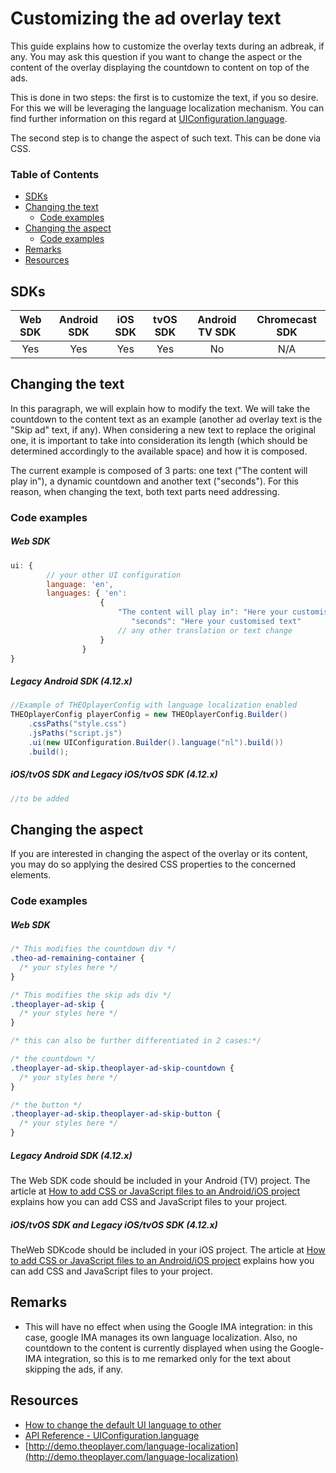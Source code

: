 # Customizing the ad overlay text

This guide explains how to customize the overlay texts during an adbreak, if any. You may ask this question if you want to change the aspect or the content of the overlay displaying the countdown to content on top of the ads.

This is done in two steps: the first is to customize the text, if you so desire. For this we will be leveraging the language localization mechanism. You can find further information on this regard at [UIConfiguration.language](pathname:///theoplayer/v6/api-reference/web/interfaces/UIConfiguration.html#language).

The second step is to change the aspect of such text. This can be done via CSS.

### Table of Contents

- [SDKs](#sdks)
- [Changing the text](#changing-the-text)
  - [Code examples](#code-examples)
- [Changing the aspect](#changing-the-aspect)
  - [Code examples](#code-examples-1)
- [Remarks](#remarks)
- [Resources](#resources)

## SDKs

| Web SDK | Android SDK | iOS SDK | tvOS SDK | Android TV SDK | Chromecast SDK |
| :-----: | :---------: | :-----: | :------: | :------------: | :------------: |
|   Yes   |     Yes     |   Yes   |   Yes    |       No       |      N/A       |

## Changing the text

In this paragraph, we will explain how to modify the text. We will take the countdown to the content text as an example (another ad overlay text is the "Skip ad" text, if any). When considering a new text to replace the original one, it is important to take into consideration its length (which should be determined accordingly to the available space) and how it is composed.

The current example is composed of 3 parts: one text ("The content will play in"), a dynamic countdown and another text ("seconds"). For this reason, when changing the text, both text parts need addressing.

### Code examples

##### Web SDK

```js
ui: {
        // your other UI configuration
        language: 'en',
        languages: { 'en':
                    {
                        "The content will play in": "Here your customised text",
                           "seconds": "Here your customised text"
                        // any other translation or text change
                    }
                }
}
```

##### Legacy Android SDK (4.12.x)

```java
//Example of THEOplayerConfig with language localization enabled
THEOplayerConfig playerConfig = new THEOplayerConfig.Builder()
    .cssPaths("style.css")
    .jsPaths("script.js")
    .ui(new UIConfiguration.Builder().language("nl").build())
    .build();
```

##### iOS/tvOS SDK and Legacy iOS/tvOS SDK (4.12.x)

```swift
//to be added
```

## Changing the aspect

If you are interested in changing the aspect of the overlay or its content, you may do so applying the desired CSS properties to the concerned elements.

### Code examples

##### Web SDK

```css
/* This modifies the countdown div */
.theo-ad-remaining-container {
  /* your styles here */
}

/* This modifies the skip ads div */
.theoplayer-ad-skip {
  /* your styles here */
}

/* this can also be further differentiated in 2 cases:*/

/* the countdown */
.theoplayer-ad-skip.theoplayer-ad-skip-countdown {
  /* your styles here */
}

/* the button */
.theoplayer-ad-skip.theoplayer-ad-skip-button {
  /* your styles here */
}
```

##### Legacy Android SDK (4.12.x)

The Web SDK code should be included in your Android (TV) project. The article at [How to add CSS or JavaScript files to an Android/iOS project](../../faq/01-how-to-add-css-or-javascript-files-to-android-ios.md) explains how you can add CSS and JavaScript files to your project.

##### iOS/tvOS SDK and Legacy iOS/tvOS SDK (4.12.x)

TheWeb SDKcode should be included in your iOS project. The article at [How to add CSS or JavaScript files to an Android/iOS project](../../faq/01-how-to-add-css-or-javascript-files-to-android-ios.md) explains how you can add CSS and JavaScript files to your project.

## Remarks

- This will have no effect when using the Google IMA integration: in this case, google IMA manages its own language localization. Also, no countdown to the content is currently displayed when using the Google-IMA integration, so this is to me remarked only for the text about skipping the ads, if any.

## Resources

- [How to change the default UI language to other](../../how-to-guides/11-ui/08-how-to-change-default-UI-language-to-other.md)
- [API Reference - UIConfiguration.language](pathname:///theoplayer/v6/api-reference/web/interfaces/UIConfiguration.html#language)
- [http://demo.theoplayer.com/language-localization](http://demo.theoplayer.com/language-localization)
